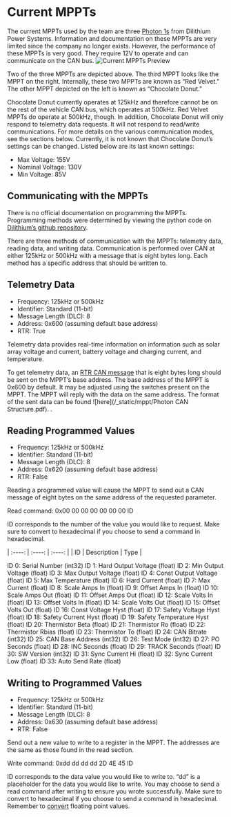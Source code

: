 # Current MPPTs

The current MPPTs used by the team are three [Photon 1s]( https://www.dilithiumpower.com/products/photon-1) from Dilithium Power Systems. Information and documentation on these MPPTs are very limited since the company no longer exists. However, the performance of these MPPTs is very good. They require 12V to operate and can communicate on the CAN bus. ![Current MPPTs Preview](/_static/mppt/mppts.png)

Two of the three MPPTs are depicted above. The third MPPT looks like the MPPT on the right. Internally, these two MPPTs are known as “Red Velvet.” The other MPPT depicted on the left is known as “Chocolate Donut.”

Chocolate Donut currently operates at 125kHz and therefore cannot be on the rest of the vehicle CAN bus, which operates at 500kHz. Red Velvet MPPTs do operate at 500kHz, though. In addition, Chocolate Donut will only respond to telemetry data requests. It will not respond to read/write communications. For more details on the various communication modes, see the sections below. Currently, it is not known that Chocolate Donut’s settings can be changed. Listed below are its last known settings:

* Max Voltage: 155V
* Nominal Voltage: 130V
* Min Voltage: 85V


## Communicating with the MPPTs

There is no official documentation on programming the MPPTs. Programming methods were determined by viewing the python code on [Dilithium’s github repository](https://github.com/dilithiumpower/mppt_config).

There are three methods of communication with the MPPTs: telemetry data, reading data, and writing data. Communication is performed over CAN at either 125kHz or 500kHz with a message that is eight bytes long. Each method has a specific address that should be written to.

## Telemetry Data
   
* Frequency: 125kHz or 500kHz
* Identifier: Standard (11-bit)
* Message Length (DLC): 8
* Address: 0x600 (assuming default base address)
* RTR: True

Telemetry data provides real-time information on information such as solar array voltage and current, battery voltage and charging current, and temperature.

To get telemetry data, an [RTR CAN message]( https://copperhilltech.com/blog/controller-area-network-can-bus-remote-frame-and-avoiding-of-usage/) that is eight bytes long should be sent on the MPPT’s base address. The base address of the MPPT is 0x600 by default. It may be adjusted using the switches present on the MPPT. The MPPT will reply with the data on the same address. The format of the sent data can be found ![here](/_static/mppt/Photon CAN Structure.pdf).
.
## Reading Programmed Values  
* Frequency: 125kHz or 500kHz
* Identifier: Standard (11-bit)
* Message Length (DLC): 8
* Address: 0x620 (assuming default base address)
* RTR: False

Reading a programmed value will cause the MPPT to send out a CAN message of eight bytes on the same address of the requested parameter.

Read command: 0x00 00 00 00 00 00 00 ID

ID corresponds to the number of the value you would like to request. Make sure to convert to hexadecimal if you choose to send a command in hexadecimal.

| :----: | :----: | :----: |
| ID | Description | Type |

ID 0: 	Serial Number 			(int32)
ID 1: 	Hard Output Voltage 		(float)
ID 2: 	Min Output Voltage 		(float)
ID 3: 	Max Output Voltage 		(float)
ID 4: 	Const Output Voltage 		(float)
ID 5: 	Max Temperature 			(float)
ID 6: 	Hard Current 			(float)
ID 7: 	Max Current 			(float)
ID 8: 	Scale Amps In 			(float)
ID 9: 	Offset Amps In 			(float)
ID 10: 	Scale Amps Out 			(float)
ID 11: 	Offset Amps Out 			(float)
ID 12: 	Scale Volts In 			(float)
ID 13: 	Offset Volts In 			(float)
ID 14: 	Scale Volts Out 			(float)
ID 15: 	Offset Volts Out 			(float)
ID 16: 	Const Voltage Hyst 		(float)
ID 17: 	Safety Voltage Hyst 		(float)
ID 18: 	Safety Current Hyst 		(float)
ID 19: 	Safety Temperature Hyst 	(float)
ID 20: 	Thermistor Beta 			(float)
ID 21: 	Thermistor Ro 			(float)
ID 22:	Thermistor Rbias 			(float)
ID 23:	Thermistor To 			(float)
ID 24:	CAN Bitrate 			(int32)
ID 25:	CAN Base Address 			(int32)
ID 26:	Test Mode 				(int32)
ID 27:	PO Seconds 				(float)
ID 28:	INC Seconds 			(float)
ID 29:	TRACK Seconds 			(float)
ID 30:	SW Version 				(int32)
ID 31: 	Sync Current Hi 			(float)
ID 32:	Sync Current Low 			(float)
ID 33:	Auto Send Rate 			(float)

## Writing to Programmed Values
   
* Frequency: 125kHz or 500kHz
* Identifier: Standard (11-bit)
* Message Length (DLC): 8
* Address: 0x630 (assuming default base address)
* RTR: False

Send out a new value to write to a register in the MPPT. The addresses are the same as those found in the read section.

Write command: 0xdd dd dd dd 2D 4E 45 ID

ID corresponds to the data value you would like to write to. “dd” is a placeholder for the data you would like to write. You may choose to send a read command after writing to ensure you wrote successfully. Make sure to convert to hexadecimal if you choose to send a command in hexadecimal. Remember to [convert](https://www.h-schmidt.net/FloatConverter/IEEE754.html) floating point values.

